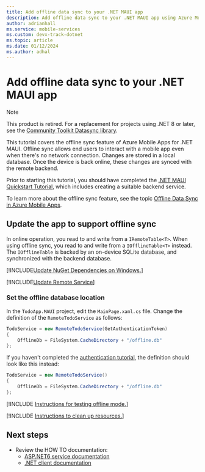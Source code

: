 ```yaml
---
title: Add offline data sync to your .NET MAUI app
description: Add offline data sync to your .NET MAUI app using Azure Mobile Apps with our tutorial.
author: adrianhall
ms.service: mobile-services
ms.custom: devx-track-dotnet
ms.topic: article
ms.date: 01/12/2024
ms.author: adhal
---
```


# Add offline data sync to your .NET MAUI app

> [!NOTE]
> This product is retired. For a replacement for projects using .NET 8 or later, see the [Community Toolkit Datasync library](https://aka.ms/azure-mobile-apps/docs).

This tutorial covers the offline sync feature of Azure Mobile Apps for .NET MAUI. Offline sync allows end users to interact with a mobile app even when there's no network connection. Changes are stored in a local database. Once the device is back online, these changes are synced with the remote backend.

Prior to starting this tutorial, you should have completed the [.NET MAUI Quickstart Tutorial](./index.md), which includes creating a suitable backend service.

To learn more about the offline sync feature, see the topic [Offline Data Sync in Azure Mobile Apps](../../howto/data-sync.md).

## Update the app to support offline sync

In online operation, you read to and write from a `IRemoteTable<T>`.  When using offline sync, you read to and write from a `IOfflineTable<T>` instead.  The `IOfflineTable` is backed by an on-device SQLite database, and synchronized with the backend database.

[!INCLUDE[Update NuGet Dependencies on Windows.](~/mobile-apps/azure-mobile-apps/includes/quickstart/windows/add-offline-nuget.md)]

[!INCLUDE[Update Remote Service](~/mobile-apps/azure-mobile-apps/includes/quickstart/windows/add-offline-code.md)]

### Set the offline database location

In the `TodoApp.MAUI` project, edit the `MainPage.xaml.cs` file.  Change the definition of the `RemoteTodoService` as follows:

``` csharp
TodoService = new RemoteTodoService(GetAuthenticationToken)
{
    OfflineDb = FileSystem.CacheDirectory + "/offline.db"
};
```

If you haven't completed the [authentication tutorial](./authentication.md), the definition should look like this instead:

``` csharp
TodoService = new RemoteTodoService()
{
    OfflineDb = FileSystem.CacheDirectory + "/offline.db"
};
```

[!INCLUDE [Instructions for testing offline mode.](~/mobile-apps/azure-mobile-apps/includes/quickstart/common/test-offline-app.md)]

[!INCLUDE [Instructions to clean up resources.](~/mobile-apps/azure-mobile-apps/includes/quickstart/common/clean-up.md)]

## Next steps

* Review the HOW TO documentation:
  * [ASP.NET6 service documentation](~/mobile-apps/azure-mobile-apps/howto/server/dotnet-core.md)
  * [.NET client documentation](~/mobile-apps/azure-mobile-apps/howto/client/dotnet.md)
